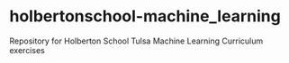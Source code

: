 # holbertonschool-machine_learning
Repository for Holberton School Tulsa Machine Learning Curriculum exercises
